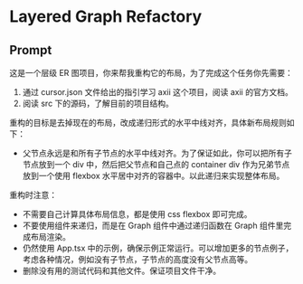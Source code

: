 # Layered Graph Refactory

## Prompt 
这是一个层级 ER 图项目，你来帮我重构它的布局，为了完成这个任务你先需要：
1. 通过 cursor.json 文件给出的指引学习 axii 这个项目，阅读 axii 的官方文档。
2. 阅读 src 下的源码，了解目前的项目结构。

重构的目标是去掉现在的布局，改成递归形式的水平中线对齐，具体新布局规则如下：
- 父节点永远是和所有子节点的水平中线对齐。为了保证如此，你可以把所有子节点放到一个 div 中，然后把父节点和自己点的 container div 作为兄弟节点放到一个使用 flexbox 水平居中对齐的容器中。以此递归来实现整体布局。

重构时注意：
- 不需要自己计算具体布局信息，都是使用 css flexbox 即可完成。
- 不要使用组件来递归，而是在 Graph 组件中通过递归函数在 Graph 组件里完成布局渲染。
- 仍然使用 App.tsx 中的示例，确保示例正常运行。可以增加更多的节点例子，考虑各种情况，例如没有子节点，子节点的高度没有父节点高等。
- 删除没有用的测试代码和其他文件。保证项目文件干净。

